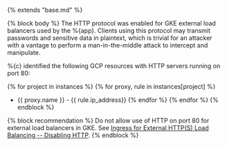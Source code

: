 {% extends "base.md" %}

{% block body %}
The HTTP protocol was enabled for GKE external load balancers used by the %{app}. Clients using this protocol may transmit passwords and sensitive data in plaintext, which is trivial for an attacker with a vantage to perform a man-in-the-middle attack to intercept and manipulate.

%{c} identified the following GCP resources with HTTP servers running on port 80:

{% for project in instances %}
{% for proxy, rule in instances[project] %}
- {{ proxy.name }} - {{ rule.ip_address}}
{% endfor %}
{% endfor %}
{% endblock %}

{% block recommendation %}
Do not allow use of HTTP on port 80 for external load balancers in GKE. See [Ingress for External HTTP(S) Load Balancing -- Disabling HTTP](https://cloud.google.com/kubernetes-engine/docs/concepts/ingress-xlb#disabling_http).
{% endblock %}

